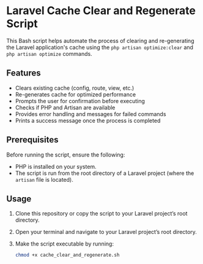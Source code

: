 # Laravel Cache Clear and Regenerate Script

This Bash script helps automate the process of clearing and re-generating the Laravel application's cache using the `php artisan optimize:clear` and `php artisan optimize` commands.

## Features

- Clears existing cache (config, route, view, etc.)
- Re-generates cache for optimized performance
- Prompts the user for confirmation before executing
- Checks if PHP and Artisan are available
- Provides error handling and messages for failed commands
- Prints a success message once the process is completed

## Prerequisites

Before running the script, ensure the following:

- PHP is installed on your system.
- The script is run from the root directory of a Laravel project (where the `artisan` file is located).

## Usage

1. Clone this repository or copy the script to your Laravel project’s root directory.
2. Open your terminal and navigate to your Laravel project’s root directory.
3. Make the script executable by running:

   ```bash
   chmod +x cache_clear_and_regenerate.sh

